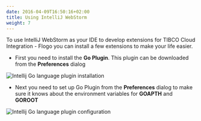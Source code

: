 ```yaml
---
date: 2016-04-09T16:50:16+02:00
title: Using IntelliJ WebStorm
weight: 7
---
```


To use IntelliJ WebStorm as your IDE to develop extensions for TIBCO Cloud Integration - Flogo you can install a few extensions to make your life easier.

* First you need to install the **Go Plugin**. This plugin can be downloaded from the **Preferences** dialog

![Intellij Go language plugin installation](../../images/goplugin-webstorm-install.png)

* Next you need to set up Go Plugin from the **Preferences** dialog to make sure it knows about the environment variables for **GOAPTH** and **GOROOT**

![Intellij Go language plugin configuration](../../images/goplugin-webstorm-settings.png)
